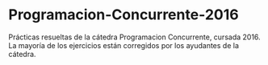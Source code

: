# Programacion-Concurrente-2016
Prácticas resueltas de la cátedra Programacion Concurrente, cursada 2016.
La mayoría de los ejercicios están corregidos por los ayudantes de la cátedra.
